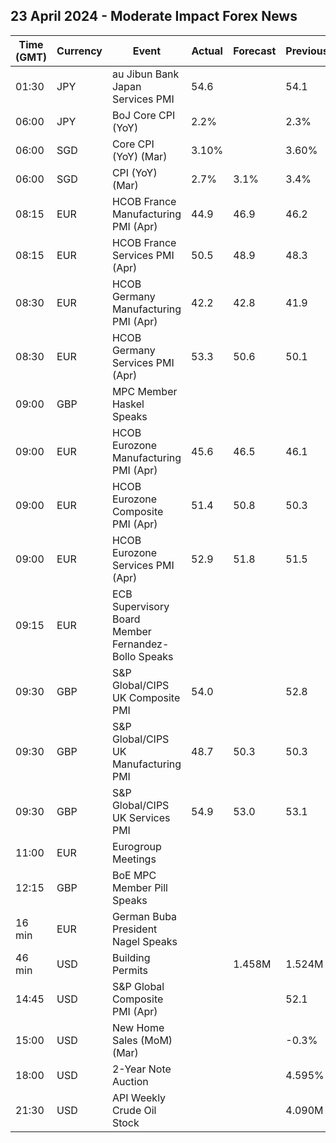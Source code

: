 ## 23 April 2024 - Moderate Impact Forex News

| Time (GMT) | Currency | Event | Actual | Forecast | Previous |
|------|----------|-------|--------|----------|----------|
| 01:30 | JPY | au Jibun Bank Japan Services PMI | 54.6 |  | 54.1 |
| 06:00 | JPY | BoJ Core CPI (YoY) | 2.2% |  | 2.3% |
| 06:00 | SGD | Core CPI (YoY) (Mar) | 3.10% |  | 3.60% |
| 06:00 | SGD | CPI (YoY) (Mar) | 2.7% | 3.1% | 3.4% |
| 08:15 | EUR | HCOB France Manufacturing PMI (Apr) | 44.9 | 46.9 | 46.2 |
| 08:15 | EUR | HCOB France Services PMI (Apr) | 50.5 | 48.9 | 48.3 |
| 08:30 | EUR | HCOB Germany Manufacturing PMI (Apr) | 42.2 | 42.8 | 41.9 |
| 08:30 | EUR | HCOB Germany Services PMI (Apr) | 53.3 | 50.6 | 50.1 |
| 09:00 | GBP | MPC Member Haskel Speaks |  |  |  |
| 09:00 | EUR | HCOB Eurozone Manufacturing PMI (Apr) | 45.6 | 46.5 | 46.1 |
| 09:00 | EUR | HCOB Eurozone Composite PMI (Apr) | 51.4 | 50.8 | 50.3 |
| 09:00 | EUR | HCOB Eurozone Services PMI (Apr) | 52.9 | 51.8 | 51.5 |
| 09:15 | EUR | ECB Supervisory Board Member Fernandez-Bollo Speaks |  |  |  |
| 09:30 | GBP | S&P Global/CIPS UK Composite PMI | 54.0 |  | 52.8 |
| 09:30 | GBP | S&P Global/CIPS UK Manufacturing PMI | 48.7 | 50.3 | 50.3 |
| 09:30 | GBP | S&P Global/CIPS UK Services PMI | 54.9 | 53.0 | 53.1 |
| 11:00 | EUR | Eurogroup Meetings |  |  |  |
| 12:15 | GBP | BoE MPC Member Pill Speaks |  |  |  |
| 16 min | EUR | German Buba President Nagel Speaks |  |  |  |
| 46 min | USD | Building Permits |  | 1.458M | 1.524M |
| 14:45 | USD | S&P Global Composite PMI (Apr) |  |  | 52.1 |
| 15:00 | USD | New Home Sales (MoM) (Mar) |  |  | -0.3% |
| 18:00 | USD | 2-Year Note Auction |  |  | 4.595% |
| 21:30 | USD | API Weekly Crude Oil Stock |  |  | 4.090M |
